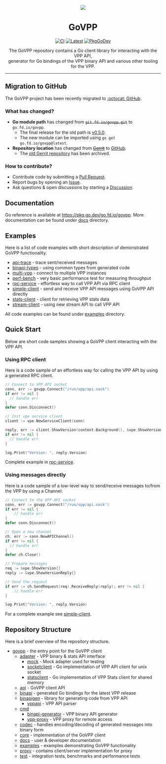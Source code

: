 <p align="center">
	<img src="https://user-images.githubusercontent.com/32484950/198292988-cdd9d99a-8822-4e1f-83ee-251d542e18b6.png">
</p>
<h1 align="center">GoVPP</h1>
<p align="center">
	<a href="https://github.com/FDio/govpp/actions/workflows/ci.yaml"><img src="https://github.com/FDio/govpp/actions/workflows/ci.yaml/badge.svg" alt="CI"></a>
	<a href="https://github.com/FDio/govpp/releases/latest"><img src="https://img.shields.io/github/v/tag/fdio/govpp.svg?label=release&logo=github" alt="Latest"></a>
	<a href="https://pkg.go.dev/go.fd.io/govpp"><img src="https://pkg.go.dev/badge/go.fd.io/govpp" alt="PkgGoDev"></a>
</p>

<p align="center">
The GoVPP repository contains a Go client library for interacting with the VPP API, </br>
generator for Go bindings of the VPP binary API and various other tooling for the VPP.
</p>

---

## Migration to GitHub

The GoVPP project has been recently migrated to [:octocat: GitHub](https://github.com/FDio/govpp).

### What has changed?

- **Go module path** has changed from ~~`git.fd.io/govpp.git`~~ to `go.fd.io/govpp`.
  - The final release for the old path is [v0.5.0](https://pkg.go.dev/git.fd.io/govpp.git@v0.5.0).
  - The new module can be imported using `go get go.fd.io/govpp@latest`.
- **Repository location** has changed from ~~[Gerrit](https://git.fd.io/govpp.git)~~ to [GitHub](https://github.com/FDio/govpp).
  - The [old Gerrit repository](https://gerrit.fd.io/r/gitweb?p=govpp.git;a=summary) has been archived.

### How to contribute?

- Contribute code by submitting a [Pull Request](https://github.com/FDio/govpp/pulls).
- Report bugs by opening an [Issue](https://github.com/FDio/govpp/issues).
- Ask questions & open discussions by starting a [Discussion](https://github.com/FDio/govpp/discussions).
  
## Documentation

Go reference is available at https://pkg.go.dev/go.fd.io/govpp. More documentation can be found under [docs](docs) directory.

## Examples

Here is a list of code examples with short description of demonstrated GoVPP functionality.

- [api-trace](examples/api-trace) - trace sent/received messages
- [binapi-types](examples/binapi-types) - using common types from generated code
- [multi-vpp](examples/multi-vpp) - connect to multiple VPP instances
- [perf-bench](examples/perf-bench) - very basic performance test for measuring throughput
- [rpc-service](examples/rpc-service) - effortless way to call VPP API via RPC client
- [simple-client](examples/simple-client) - send and receive VPP API messages using GoVPP API directly
- [stats-client](examples/stats-client) - client for retrieving VPP stats data
- [stream-client](examples/stream-client) - using new stream API to call VPP API

All code examples can be found under [examples](examples) directory.

## Quick Start

Below are short code samples showing a GoVPP client interacting with the VPP API.

### Using RPC client

Here is a code sample of an effortless way for calling the VPP API by using a generated RPC client.

```go
// Connect to VPP API socket
conn, err := govpp.Connect("/run/vpp/api.sock")
if err != nil {
  // handle err
}
defer conn.Disconnect()

// Init vpe service client
client := vpe.NewServiceClient(conn)

reply, err := client.ShowVersion(context.Background(), &vpe.ShowVersion{})
if err != nil {
  // handle err
}

log.Print("Version: ", reply.Version)
```

Complete example in [rpc-service](examples/rpc-service).

### Using messages directly

Here is a code sample of a low-level way to send/receive messages to/from the VPP by using a Channel.

```go
// Connect to the VPP API socket
conn, err := govpp.Connect("/run/vpp/api.sock")
if err != nil {
	// handle err
}
defer conn.Disconnect()

// Open a new channel
ch, err := conn.NewAPIChannel()
if err != nil {
  // handle err
}
defer ch.Close()

// Prepare messages
req := &vpe.ShowVersion{}
reply := &vpe.ShowVersionReply{}

// Send the request
if err := ch.SendRequest(req).ReceiveReply(reply); err != nil {
	// handle err
}

log.Print("Version: ", reply.Version)
```

For a complete example see [simple-client](examples/simple-client).

## Repository Structure

Here is a brief overview of the repository structure.

- [govpp](govpp.go) - the entry point for the GoVPP client
  - [adapter](adapter) - VPP binary & stats API interface
    - [mock](adapter/mock) - Mock adapter used for testing
    - [socketclient](adapter/socketclient) - Go implementation of VPP API client for unix socket
    - [statsclient](adapter/statsclient) - Go implementation of VPP Stats client for shared memory
  - [api](api) - GoVPP client API
  - [binapi](binapi) - generated Go bindings for the latest VPP release
  - [binapigen](binapigen) - library for generating code from VPP API
    - [vppapi](binapigen/vppapi) - VPP API parser
  - [cmd](cmd)
    - [binapi-generator](cmd/binapi-generator) - VPP binary API generator
    - [vpp-proxy](cmd/vpp-proxy) - VPP proxy for remote access
  - [codec](codec) - handles encoding/decoding of generated messages into binary form
  - [core](core) - implementation of the GoVPP client
  - [docs](docs) - user & developer documentation
  - [examples](examples) - examples demonstrating GoVPP functionality
  - [proxy](proxy) - contains client/server implementation for proxy
  - [test](test) - integration tests, benchmarks and performance tests
  
